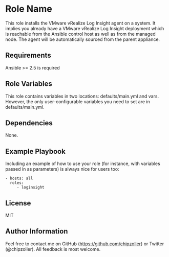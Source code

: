 Role Name
=========

This role installs the VMware vRealize Log Insight agent on a system. It implies you already have a VMware vRealize Log Insight deployment which is reachable from the Ansible control host as well as from the managed node. The agent will be automatically sourced from the parent appliance.

Requirements
------------

Ansible >= 2.5 is required

Role Variables
--------------

This role contains variables in two locations: defaults/main.yml and vars. However, the only user-configurable variables you need to set are in defaults/main.yml.

Dependencies
------------

None.

Example Playbook
----------------

Including an example of how to use your role (for instance, with variables passed in as parameters) is always nice for users too:

    - hosts: all
      roles:
         - loginsight

License
-------

MIT

Author Information
------------------

Feel free to contact me on GitHub (https://github.com/chipzoller) or Twitter (@chipzoller). All feedback is most welcome.